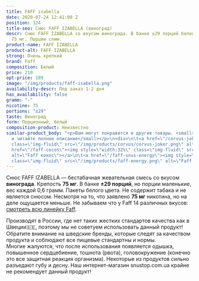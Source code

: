 ```yaml
---
title: FAFF isabella
date: 2020-07-24 12:41:00 Z
position: 124
title-seo: Снюс FAFF IZABELLA (виноград)
descr: Снюс FAFF IZABELLA со вкусом винограда. В банке ±29 порций белого цвета, крепость
  75 мг. Порции слим.
product-name: FAFF IZABELLA
product-alt: FAFF IZABELLA
strong: Очень крепкий
brand: Faff
composition: Белый
price: 210
opt-price: 189
image: "/img/products/faff-isabella.png"
availability-descr: Под заказ 1-2 дня
has_availability: false
gramm: "-"
nicotine: 75
portions: "±29"
taste: Виноград
form: Порционный, белый
composition-product: Неизвестно
similar-product_body: "<p>Вам могут понравится и другие товары. <small>Жмите на картинки
  и читайте полное описание</small></p>\n<div>\n\t<a href=\"/corvus-joker\"><img style=\"width:32%\"
  class=\"img-fluid\" src=\"/img/products/corvus/corvus-joker.png\" alt=\"Корвус джокер\"></a>\n\t<a
  href=\"/faff-cocos\"><img style=\"width:32%\" class=\"img-fluid\" src=\"/img/products/faff-cocos.png\"
  alt=\"Faff кокос\"></a>\n\t<a href=\"/faff-snus-energy\"><img style=\"width:32%\"
  class=\"img-fluid\" src=\"/img/products/faff-energy.png\" alt=\"Faff Enedry\"></a>\n</div>"
---
```


Снюс FAFF IZABELLA — бестабачная жевательная смесь со вкусом <b>винограда</b>. Крепость <b>75 мг</b>. В банке <b>±29 порций</b>, но порции маленькие, вес каждой 0,6 грамм. Пакеты белого цвета. Не содержит табака и не является снюсом. Несмотря на то, что заявлено <b>75 мг</b> никотина, но на деле ощущается меньше.
Не забываем что у Faff 14 различных вкусов: [смотреть всю линейку Faff](/faff).

Производят в России, где нет таких жестких стандартов качества как в Швеции🇸🇪, поэтому мы не советуем использовать данный продукт! Обратите внимание на шведские бренды, которые следят за качеством продукта и соблюдают все пищевые стандартны и нормы.<br>
Многие жалуются, что после использования появляется одышка, повышенное сердцебиение, тошнота (рвота), головокружение (конечно это все защитная реакция организма). Некоторые из продуктов сильно разъедают губу и десну. Наш интернет-магазин snustop.com.ua крайне не рекомендует данный продукт!